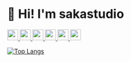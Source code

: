 # 👋 Hi! I'm sakastudio

<p align="left"> 
  <a href="http://twitter.com/sakastudio_">
    <img height="25" src="https://img.shields.io/twitter/follow/sakastudio_?label=Twitter&logo=twitter&style=flat" />
  </a>
  <a href="https://store.steampowered.com/curator/38927102">
    <img height="25" src="https://img.shields.io/badge/Released-4 games-blue?logo=steam&style=flat" />
  </a>
  <a href="https://github.com/sakastudio">
    <img height="25" src="https://img.shields.io/github/followers/sakastudio?label=follow&logo=github&style=flat" />
  </a>
  <a href="https://www.youtube.com/channel/UCc7Dqe2967Vl7DtKNv0QshA">
    <img height="25" src="https://img.shields.io/youtube/channel/subscribers/UCc7Dqe2967Vl7DtKNv0QshA?logo=youtube&style=flat" />
  </a>
  <a href="http://qiita.com/sakastudio_">
    <img height="25" src="https://qiita-badge.apiapi.app/s/sakastudio_/posts.svg"/>
  </a>
  <a href="https://atcoder.jp/users/sakastudio">
    <img height="25" src="https://img.shields.io/endpoint?url=https%3A%2F%2Fatcoder-badges.now.sh%2Fapi%2Fatcoder%2Fjson%2Fsakastudio?style=flat" />
  </a>
</p>

[![Top Langs](https://github-readme-stats.vercel.app/api/top-langs/?username=sakastudio
)](https://github.com/anuraghazra/github-readme-stats)
